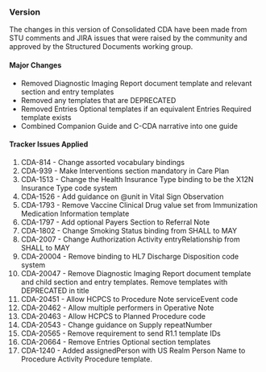 ### Version 

The changes in this version of Consolidated CDA have been made from STU comments and JIRA issues that were raised by the community and approved by the Structured Documents working group.

#### Major Changes

* Removed Diagnostic Imaging Report document template and relevant section and entry templates
* Removed any templates that are DEPRECATED
* Removed Entries Optional templates if an equivalent Entries Required template exists
* Combined Companion Guide and C-CDA narrative into one guide

#### Tracker Issues Applied

1. CDA-814 - Change assorted vocabulary bindings
2. CDA-939 - Make Interventions section mandatory in Care Plan
3. CDA-1513 - Change the Health Insurance Type binding to be the X12N Insurance Type code system
4. CDA-1526 - Add guidance on @unit in Vital Sign Observation
5. CDA-1793 - Remove Vaccine Clinical Drug value set from Immunization Medication Information template
6. CDA-1797 - Add optional Payers Section to Referral Note
7. CDA-1802 - Change Smoking Status binding from SHALL to MAY
8. CDA-2007 - Change Authorization Activity entryRelationship from SHALL to MAY
9. CDA-20004 - Remove binding to HL7 Discharge Disposition code system
10. CDA-20047 - Remove Diagnostic Imaging Report document template and child section and entry templates.  Remove templates with DEPRECATED in title
11. CDA-20451 - Allow HCPCS to Procedure Note serviceEvent code
12. CDA-20462 - Allow multiple performers in Operative Note
13. CDA-20463 - Allow HCPCS to Planned Procedure code
14. CDA-20543 - Change guidance on Supply repeatNumber
15. CDA-20565 - Remove requirement to send R1.1 template IDs
16. CDA-20664 - Remove Entries Optional section templates
17. CDA-1240 - Added assignedPerson with US Realm Person Name to Procedure Activity Procedure template.
